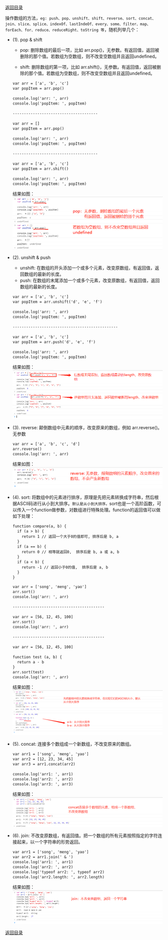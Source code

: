 [返回目录](../原生JS.md)

操作数组的方法，`eg: push、pop、unshift、shift、reverse、sort、concat、join、slice、splice、indexOf、lastIndeOf、every、some、filter、map、forEach、for、reduce、reduceRight、toString 等`，随机列举几个：

  - (1). pop & shift
    - pop: 删除数组的最后一项，比如 arr.pop()，无参数。有返回值，返回被删除的那个值。若数组为空数组，则不改变空数组并且返回undefined。

    - shift: 删除数组的第一项，比如 arr.shift()，无参数。有返回值，返回被删除的那个值。若数组为空数组，则不改变空数组并且返回undefined。
    ```
    var arr = ['a', 'b', 'c']
    var popItem = arr.pop()

    console.log('arr: ', arr)
    console.log('popItem: ', popItem)

    --------------------------------------

    var arr = []
    var popItem = arr.pop()

    console.log('arr: ', arr)
    console.log('popItem: ', popItem)

    --------------------------------------

    var arr = ['a', 'b', 'c']
    var popItem = arr.shift()

    console.log('arr: ', arr)
    console.log('popItem: ', popItem)
    ```
    结果如图：
    ![IMG_256](../../imgs/20.jpg)

  - (2). unshift & push
    - unshift: 在数组的开头添加一个或多个元素，改变原数组，有返回值，返回数组的最新的长度。
    - push: 在数组的末尾添加一个或多个元素，改变原数组，有返回值，返回数组的最新的长度。
    ```
    var arr = ['a', 'b', 'c']
    var popItem = arr.unshift('d', 'e', 'f')

    console.log('arr: ', arr)
    console.log('popItem: ', popItem)

    -----------------------------------------------

    var arr = ['a', 'b', 'c']
    var popItem = arr.push('d', 'e', 'f')

    console.log('arr: ', arr)
    console.log('popItem: ', popItem)
    ```
    结果如图：
    ![IMG_256](../../imgs/21.jpg)

  - (3). reverse: 颠倒数组中元素的顺序，改变原来的数组，例如 arr.reverse()。无参数
    ```
    var arr = ['a', 'b', 'c', 'd']
    arr.reverse()
    console.log('arr: ', arr)
    ```
    结果如图：
    ![IMG_256](../../imgs/22.jpg)

  - (4). sort: 将数组中的元素进行排序，原理是先把元素转换成字符串，然后根据ASCII码进行从小到大排序。`默认是从小到大排序。`sort也是一个高阶函数，可以传入一个function做参数，对数组进行特殊处理。function的返回值可以做如下处理：
    ```
    function compare(a, b) {
      if (a > b) {
        return 1 // 返回一个大于0的值即可, 排序后是 b, a
      }
      if (a == b) {
        return 0 // 相等就返回0,  排序后是 b, a 或 a, b
      }
      if (a < b) {
        return -1 // 返回小于0的值,  排序后是 a, b
      }
    }
    ```

    ```
    var arr = ['song', 'meng', 'yao']
    arr.sort()
    console.log('arr: ', arr)

    -----------------------------------------

    var arr = [56, 12, 45, 100]
    arr.sort()
    console.log('arr: ', arr)

    -----------------------------------------

    var arr = [56, 12, 45, 100]

    function test (a, b) {
      return a - b
    }
    arr.sort(test)
    console.log('arr: ', arr)
    ```
    结果如图：
    ![IMG_256](../../imgs/23.jpg)

  - (5). concat: 连接多个数组成一个新数组，不改变原来的数组。
    ```
    var arr1 = ['song', 'meng', 'yao']
    var arr2 = [12, 23, 34, 45]
    var arr3 = arr1.concat(arr2)

    console.log('arr1: ', arr1)
    console.log('arr2: ', arr2)
    console.log('arr3: ', arr3)
    ```
    结果如图：
    ![IMG_256](../../imgs/24.jpg)

  - (6). join: 不改变原数组，有返回值。把一个数组的所有元素按照指定的字符连接起来，以一个字符串的形势返回。
    ```
    var arr1 = ['song', 'meng', 'yao']
    var arr2 = arr1.join(' & ')
    console.log('arr1: ', arr1)
    console.log('arr2: ', arr2)
    console.log('typeof arr2: ', typeof arr2)
    console.log('arr2.length: ', arr2.length)
    ```
    结果如图：
    ![IMG_256](../../imgs/25.jpg)

[返回目录](../原生JS.md)
